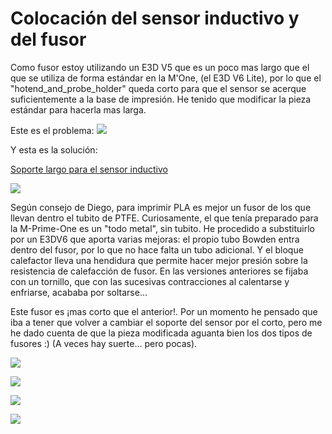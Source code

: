 # Colocación del sensor inductivo y del fusor

 Como fusor estoy utilizando un E3D V5 que es un poco mas largo que el que se utiliza de forma estándar en la M'One, (el E3D V6 Lite), por lo que el "hotend_and_probe_holder" queda corto para que el sensor se acerque suficientemente a la base de impresión. He tenido que modificar la pieza estándar para hacerla mas larga.
 
 Este es el problema:
 ![](https://lh3.googleusercontent.com/RovAKOfYfUgfLqmsOPEU-4kbE9EhVhVr1MDU4BDmW9AHZOSeqtuPc9AXY41EWFBVc0pAWnqLvw=w1920-h1080-rw-no)
 
 Y esta es la solución:
 
 [Soporte largo para el sensor inductivo](http://www.thingiverse.com/thing:1269118)
 
 ![](http://thingiverse-production-new.s3.amazonaws.com/renders/00/b8/49/52/11/f114afe0c10b274e7eaef8dabae9adf3_preview_featured.jpg)
 
 Según consejo de Diego, para imprimir PLA es mejor un fusor de los que llevan dentro el tubito de PTFE. Curiosamente, el que tenía preparado para la M-Prime-One es un "todo metal", sin tubito.  He procedido a substituirlo por un E3DV6 que aporta varias mejoras: el propio tubo Bowden entra dentro del fusor, por lo que no hace falta un tubo adicional. Y el bloque calefactor lleva una hendidura que permite hacer mejor presión sobre la resistencia de calefacción de fusor. En las versiones anteriores se fijaba con un tornillo, que con las sucesivas contracciones al calentarse y enfriarse, acababa por soltarse...

Este fusor es ¡mas corto que el anterior!. Por un momento he pensado que iba a tener que volver a cambiar el soporte del sensor por el corto, pero me he dado cuenta de que la pieza modificada aguanta bien los dos tipos de fusores :) (A veces hay suerte... pero pocas).

![](https://lh3.googleusercontent.com/Y5uki7CDKyw-Dqjy2ra1FhUDLnzkCtF2ro1sBOoS9DobcjgN3gZDHXYba9A0DPhhunA_tB8JOQ=w1920-h1080-rw-no)

![](https://lh3.googleusercontent.com/vlIGqXMKyEgvORqvdtq7C8RM949HD2SojzxZPUKwH-D_6kfGEiClI5fmO6BNzBLMyqMU0eFDzg=w1920-h1080-rw-no)

![](https://lh3.googleusercontent.com/bTj6-oq4bb-vmaWvrUjGrJpHTGQrsJUaTL2aeMe-JXCcr-XXMR0BjTRHXEx7ugksXeb8LrP6NQ=w1920-h1080-rw-no)

![](https://lh3.googleusercontent.com/Tm5LYbSauV67P4nJKQs24dMEU2z4ZoTkRDxUOGI9pNfTrSMexDrTu9j3fI6o54qwG2Vn4F857Q=w1920-h1080-rw-no)

